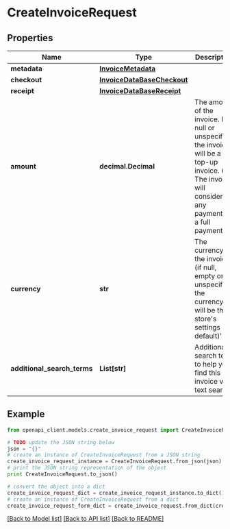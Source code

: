 # CreateInvoiceRequest


## Properties
Name | Type | Description | Notes
------------ | ------------- | ------------- | -------------
**metadata** | [**InvoiceMetadata**](InvoiceMetadata.md) |  | [optional] 
**checkout** | [**InvoiceDataBaseCheckout**](InvoiceDataBaseCheckout.md) |  | [optional] 
**receipt** | [**InvoiceDataBaseReceipt**](InvoiceDataBaseReceipt.md) |  | [optional] 
**amount** | **decimal.Decimal** | The amount of the invoice. If null or unspecified, the invoice will be a top-up invoice. (ie. The invoice will consider any payment as a full payment) | [optional] 
**currency** | **str** | The currency of the invoice (if null, empty or unspecified, the currency will be the store&#39;s settings default)&#39; | [optional] 
**additional_search_terms** | **List[str]** | Additional search term to help you find this invoice via text search | [optional] 

## Example

```python
from openapi_client.models.create_invoice_request import CreateInvoiceRequest

# TODO update the JSON string below
json = "{}"
# create an instance of CreateInvoiceRequest from a JSON string
create_invoice_request_instance = CreateInvoiceRequest.from_json(json)
# print the JSON string representation of the object
print CreateInvoiceRequest.to_json()

# convert the object into a dict
create_invoice_request_dict = create_invoice_request_instance.to_dict()
# create an instance of CreateInvoiceRequest from a dict
create_invoice_request_form_dict = create_invoice_request.from_dict(create_invoice_request_dict)
```
[[Back to Model list]](../README.md#documentation-for-models) [[Back to API list]](../README.md#documentation-for-api-endpoints) [[Back to README]](../README.md)


